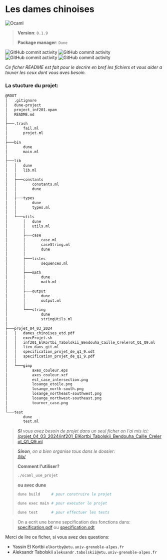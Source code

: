 
# Les dames chinoises

![Ocaml](https://img.shields.io/endpoint?url=https://ci.ocamllabs.io/badge/mirage/ocaml-github/master&logo=ocaml)

> **Version**: `0.1.9`
> 
> **Package manager**: `Dune` 



![GitHub commit activity](https://img.shields.io/github/commit-activity/t/AlexLovser/Project-INF201?authorFilter=Elkatra2&style=for-the-badge&link=https://github.com/Elkatra2)
![GitHub commit activity](https://img.shields.io/github/commit-activity/t/AlexLovser/Project-INF201?authorFilter=AlexLovser&style=for-the-badge&link=https://github.com/AlexLovser)
![GitHub commit activity](https://img.shields.io/github/commit-activity/t/AlexLovser/Project-INF201?authorFilter=dfox235&style=for-the-badge&link=https://github.com/dfox235)
![GitHub commit activity](https://img.shields.io/github/commit-activity/t/AlexLovser/Project-INF201?authorFilter=AkrBen&style=for-the-badge&link=https://github.com/AkrBen)


*Ce ficher README est fait pour le decrire en bref les fichiers et vous aider a touver les ceux dont vous aves besoin.*


### La stucture du projet:
```bash
@ROOT
│   .gitignore
│   dune-project
│   project_inf201.opam
│   README.md
│
├───.trash
│       fail.ml
│       projet.ml
│
├───bin
│       dune
│       main.ml
│
├───lib
│   │   dune
│   │   lib.ml
│   │
│   ├───constants
│   │       constants.ml
│   │       dune
│   │
│   ├───types
│   │       dune
│   │       types.ml
│   │
│   └───utils
│       │   dune
│       │   utils.ml 
│       │
│       ├───case
│       │       case.ml
│       │       caseString.ml
│       │       dune
│       │
│       ├───listes
│       │       sequences.ml
│       │
│       ├───math
│       │       dune
│       │       math.ml
│       │
│       ├───output
│       │       dune
│       │       output.ml
│       │
│       └───string
│               dune
│               stringUtils.ml
│
├───projet_04_03_2024
│   │   dames_chinoises_etd.pdf
│   │   execProjet.sh
│   │   inf201_ElKortbi_Tabolskii_Bendouha_Caille_Crelerot_Q1_Q9.ml
│   │   lien_dans_git.ml
│   │   specification_projet_de_q1_9.odt
│   │   specification_projet_de_q1_9.pdf
│   │
│   └───gimp
│           axes_couleur.eps
│           axes_couleur.xcf
│           est_case_intersection.png
│           losange_etoile.png
│           losange_north-south.png
│           losange_northeast-southwest.png
│           losange_northwest-southeast.png
│           tourner_case.png
│
└───test
        dune
        test.ml
```

> ***Si** vous avez besoin de projet dans un seul ficher on l'ai mis ici:*<br>[/projet_04_03_2024/inf201_ElKortbi_Tabolskii_Bendouha_Caille_Crelerot_Q1_Q9.ml](/projet_04_03_2024/inf201_ElKortbi_Tabolskii_Bendouha_Caille_Crelerot_Q1_Q9.ml)


> ***Sinon**, on a bien organise tous dans le dossier*:<br>[/lib/](/lib/)
> 
> **Comment l'utiliser?**
>
> ```bash
> ./ocaml_use_projet
> ```
> **ou avec dune**
> ```bash
> dune build     # pour construire le projet
> ```
> ```bash
> dune exec main # pour executer le projet
> ```
> ```bash
> dune test      # pour effectuer les tests
> ```

> On a ecrit une bonne sepcification des fonctions dans: 
> [specification.pdf](/projet_04_03_2024/specification_projet_de_q1_9.pdf)
 ou [specification.odt](/projet_04_03_2024/specification_projet_de_q1_9.odt)


Merci de lire ce ficher, si vous avez des questions:   
- Yassin El Kortbi    `elkortby@etu.univ-grenoble-alpes.fr`
- Aleksandr Tabolskii `aleksandr.tabolskii@etu.univ-grenoble-alpes.fr`
